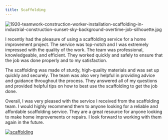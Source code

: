```yaml
---
title: Scaffolding
---
```


![1920-teamwork-construction-worker-installation-scaffolding-in-industrial-construction-sunset-sky-background-overtime-job-silhouette.jpg](/1920-teamwork-construction-worker-installation-scaffolding-in-industrial-construction-sunset-sky-background-overtime-job-silhouette.jpg)

I recently had the pleasure of using a scaffolding service for a home improvement project. The service was top-notch and I was extremely impressed with the quality of the work. The team was professional, knowledgeable, and efficient. They worked quickly and safely to ensure that the job was done properly and to my satisfaction.

The scaffolding was made of sturdy, high-quality materials and was set up quickly and securely. The team was also very helpful in providing advice and guidance throughout the process. They answered all of my questions and provided helpful tips on how to best use the scaffolding to get the job done.

Overall, I was very pleased with the service I received from the scaffolding team. I would highly recommend them to anyone looking for a reliable and affordable scaffolding service. They are a great resource for anyone looking to make home improvements or repairs. I look forward to working with them again in the future.

[![scaffolding](<https://dabuttonfactory.com/button.png?t=CHECK+SERVICE&f=Noto+Sans-Bold&ts=26&tc=fff&hp=45&vp=20&c=11&bgt=unicolored&bgc=4bd42f>)](<https://londonexpertfinder.com/link>)
